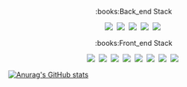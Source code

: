 
<!--
**akdl911215/akdl911215** is a ✨ _special_ ✨ repository because its `README.md` (this file) appears on your GitHub profile.

Here are some ideas to get you started:

- 🔭 I’m currently working on ...
- 🌱 I’m currently learning ...
- 👯 I’m looking to collaborate on ...
- 🤔 I’m looking for help with ...
- 💬 Ask me about ...
- 📫 How to reach me: ...
- 😄 Pronouns: ...
- ⚡ Fun fact: ...
-->


<p align="center">:books:Back_end Stack</p>
<p align="center">
  <img src="https://img.shields.io/badge/C-ff3000?style=flat-square&logo=C&logoColor=white"/>&nbsp
  <img src="https://img.shields.io/badge/Java-ff3000?style=flat-square&logo=Java&logoColor=white"/>&nbsp
  <img src="https://img.shields.io/badge/SpringBoot-6db33f?style=flat-square&logo=Spring&logoColor=white"/>&nbsp
  <img src="https://img.shields.io/badge/MySQL-003545?style=flat-square&logo=MySQL&logoColor=white"/>&nbsp
  <img src="https://img.shields.io/badge/MariaDB-003545?style=flat-square&logo=MariaDB&logoColor=white"/>&nbsp
</p>



<p align="center">:books:Front_end Stack</p>
<p align="center">
  <img src="https://img.shields.io/badge/JavaScript-f7df1e?style=flat-square&logo=JavaScript&logoColor=white"/>&nbsp
  <img src="https://img.shields.io/badge/HTML5-e34f26?style=flat-square&logo=HTML5&logoColor=white"/>&nbsp
  <img src="https://img.shields.io/badge/CSS3-1572b6?style=flat-square&logo=CSS3&logoColor=white"/>&nbsp
  <img src="https://img.shields.io/badge/React-61dafb?style=flat-square&logo=React&logoColor=white"/>&nbsp
  <img src="https://img.shields.io/badge/Redux-764ABC?style=flat-square&logo=Redux&logoColor=white"/>&nbsp
  <img src="https://img.shields.io/badge/SAGA-764ABC?style=flat-square&logo=SAGA&logoColor=green"/>&nbsp
  <img src="https://img.shields.io/badge/Vue-61dafb?style=flat-square&logo=Vue&logoColor=white"/>&nbsp
   <img src="https://img.shields.io/badge/Vuex-61dafb?style=flat-square&logo=Vuex&logoColor=white"/>&nbsp
  
</p>



[![Anurag's GitHub stats](https://github-readme-stats.vercel.app/api?username=akdl911215)](https://github.com/anuraghazra/github-readme-stats)
